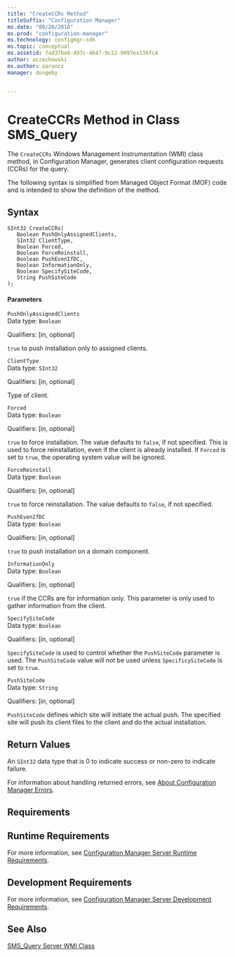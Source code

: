 ```yaml
---
title: "CreateCCRs Method"
titleSuffix: "Configuration Manager"
ms.date: "09/20/2016"
ms.prod: "configuration-manager"
ms.technology: configmgr-sdk
ms.topic: conceptual
ms.assetid: 7ad37be0-497c-4647-9c22-9097ea13bfc4
author: aczechowski
ms.author: aaroncz
manager: dougeby


---
```

# CreateCCRs Method in Class SMS_Query
The `CreateCCRs` Windows Management Instrumentation (WMI) class method, in Configuration Manager, generates client configuration requests (CCRs) for the query.  

 The following syntax is simplified from Managed Object Format (MOF) code and is intended to show the definition of the method.  

## Syntax  

```  
SInt32 CreateCCRs(  
   Boolean PushOnlyAssignedClients,  
   SInt32 ClientType,  
   Boolean Forced,  
   Boolean ForceReinstall,  
   Boolean PushEvenIfDC,  
   Boolean InformationOnly,  
   Boolean SpecifySiteCode,  
   String PushSiteCode  
);  
```  

#### Parameters  
 `PushOnlyAssignedClients`  
 Data type: `Boolean`  

 Qualifiers: [in, optional]  

 `true` to push installation only to assigned clients.  

 `ClientType`  
 Data type: `SInt32`  

 Qualifiers: [in, optional]  

 Type of client.  

 `Forced`  
 Data type: `Boolean`  

 Qualifiers: [in, optional]  

 `true` to force installation. The value defaults to `false`, if not specified. This is used to force reinstallation, even if the client is already installed. If `Forced` is set to `true`, the operating system value will be ignored.  

 `ForceReinstall`  
 Data type: `Boolean`  

 Qualifiers: [in, optional]  

 `true` to force reinstallation. The value defaults to `false`, if not specified.  

 `PushEvenIfDC`  
 Data type: `Boolean`  

 Qualifiers: [in, optional]  

 `true` to push installation on a domain component.  

 `InformationOnly`  
 Data type: `Boolean`  

 Qualifiers: [in, optional]  

 `true` if the CCRs are for information only. This parameter is only used to gather information from the client.  

 `SpecifySiteCode`  
 Data type: `Boolean`  

 Qualifiers: [in, optional]  

 `SpecifySiteCode` is used to control whether the `PushSiteCode` parameter is used. The `PushSiteCode` value will not be used unless `SpecificySiteCode` is set to `true`.  

 `PushSiteCode`  
 Data type: `String`  

 Qualifiers: [in, optional]  

 `PushSiteCode` defines which site will initiate the actual push. The specified site will push its client files to the client and do the actual installation.  

## Return Values  
 An `SInt32` data type that is 0 to indicate success or non-zero to indicate failure.  

 For information about handling returned errors, see [About Configuration Manager Errors](../../../../../develop/core/understand/about-configuration-manager-errors.md).  

## Requirements  

## Runtime Requirements  
 For more information, see [Configuration Manager Server Runtime Requirements](../../../../../develop/core/reqs/server-runtime-requirements.md).  

## Development Requirements  
 For more information, see [Configuration Manager Server Development Requirements](../../../../../develop/core/reqs/server-development-requirements.md).  

## See Also  
 [SMS_Query Server WMI Class](../../../../../develop/reference/core/clients/manage/sms_query-server-wmi-class.md)
